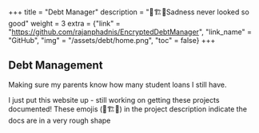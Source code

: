 +++
title = "Debt Manager"
description = "🚧🏗️🚧Sadness never looked so good"
weight = 3
extra = {"link" = "https://github.com/rajanphadnis/EncryptedDebtManager", "link_name" = "GitHub", "img" = "/assets/debt/home.png", "toc" = false}
+++

## Debt Management

Making sure my parents know how many student loans I still have.

I just put this website up - still working on getting these projects documented! These emojis (🚧🏗️🚧) in the project description indicate the docs are in a very rough shape

